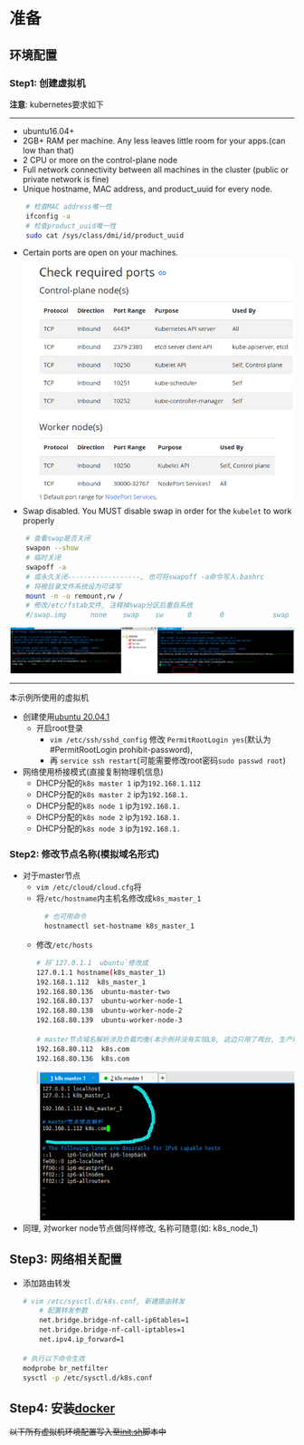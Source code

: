 # 准备

## 环境配置

### Step1: 创建虚拟机

**注意**: kubernetes要求如下
***
- ubuntu16.04+
- 2GB+ RAM per machine. Any less leaves little room for your apps.(can low than that)
- 2 CPU or more on the control-plane node
- Full network connectivity between all machines in the cluster (public or private network is fine)
- Unique hostname, MAC address, and product_uuid for every node.
```bash
    # 检查MAC address唯一性
    ifconfig -a
    # 检查product_uuid唯一性
    sudo cat /sys/class/dmi/id/product_uuid
```
- Certain ports are open on your machines.
    ![](../picture/prepare/check_ports.png)
- Swap disabled. You MUST disable swap in order for the `kubelet` to work properly
```bash
    # 查看swap是否关闭
    swapon --show
    # 临时关闭
    swapoff -a
    # 或永久关闭------------------, 也可将swapoff -a命令写入.bashrc
    # 将根目录文件系统设为可读写
    mount -n -o remount,rw /
    # 修改/etc/fstab文件, 注释掉swap分区后重启系统
    #/swap.img      none    swap    sw      0       0            swap    sw              0       0
```
![](../picture/prepare/swap_off.png)
***

本示例所使用的虚拟机
- 创建使用[ubuntu 20.04.1](https://ubuntu.com/download/server)
    - 开启root登录
        - `vim /etc/ssh/sshd_config` 修改 `PermitRootLogin yes`(默认为#PermitRootLogin prohibit-password), 
        - 再 `service ssh restart`(可能需要修改root密码`sudo passwd root`)
- 网络使用桥接模式(直接复制物理机信息)
    - DHCP分配的`k8s master 1` ip为`192.168.1.112`
    - DHCP分配的`k8s master 2` ip为`192.168.1.`
    - DHCP分配的`k8s node 1` ip为`192.168.1.`
    - DHCP分配的`k8s node 2` ip为`192.168.1.`
    - DHCP分配的`k8s node 3` ip为`192.168.1.`

### Step2: 修改节点名称(模拟域名形式)
- 对于master节点
    - `vim /etc/cloud/cloud.cfg`将
    - 将`/etc/hostname`内主机名修改成`k8s_master_1`
        ```bash
          # 也可用命令
          hostnamectl set-hostname k8s_master_1
        ```
    - 修改`/etc/hosts`
        ```bash
        # 将`127.0.1.1  ubuntu`修改成
        127.0.1.1 hostname(k8s_master_1)
        192.168.1.112  k8s_master_1
        192.168.80.136  ubuntu-master-two
        192.168.80.137  ubuntu-worker-node-1
        192.168.80.138  ubuntu-worker-node-2
        192.168.80.139  ubuntu-worker-node-3
        
        # master节点域名解析涉及负载均衡(本示例并没有实现LB, 这边只用了两台, 生产环境中至少三台) 
        192.168.80.112  k8s.com
        192.168.80.136  k8s.com
        ```
      ![](../picture/prepare/host.png)
- 同理, 对worker node节点做同样修改, 名称可随意(如: k8s_node_1)
    
## Step3: 网络相关配置
- 添加路由转发
    ```bash
    # vim /etc/sysctl.d/k8s.conf, 新建路由转发
        # 配置转发参数
        net.bridge.bridge-nf-call-ip6tables=1
        net.bridge.bridge-nf-call-iptables=1
        net.ipv4.ip_forward=1
        
    # 执行以下命令生效
    modprobe br_netfilter
    sysctl -p /etc/sysctl.d/k8s.conf
    ```
  
## Step4: 安装[docker](docker.md)

    
~~以下所有虚拟机环境配置写入至[init.sh](init.sh)脚本中~~